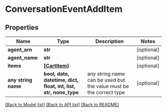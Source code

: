 # ConversationEventAddItem


## Properties
Name | Type | Description | Notes
------------ | ------------- | ------------- | -------------
**agent_arn** | **str** |  | [optional] 
**agent_name** | **str** |  | [optional] 
**items** | [**[CartItem]**](CartItem.md) |  | [optional] 
**any string name** | **bool, date, datetime, dict, float, int, list, str, none_type** | any string name can be used but the value must be the correct type | [optional]

[[Back to Model list]](../README.md#documentation-for-models) [[Back to API list]](../README.md#documentation-for-api-endpoints) [[Back to README]](../README.md)


